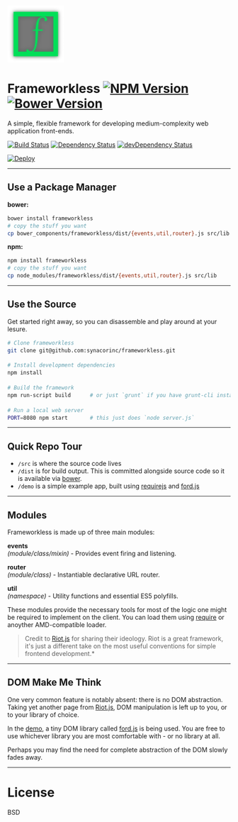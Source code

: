
![frameworkless logo](logo.png)

Frameworkless [![NPM Version](http://img.shields.io/npm/v/frameworkless.svg?style=flat)](https://www.npmjs.org/package/frameworkless) [![Bower Version](http://img.shields.io/bower/v/frameworkless.svg?style=flat)](http://bower.io/search/?q=frameworkless)
=============
A simple, flexible framework for developing medium-complexity web application front-ends.  

[![Build Status](https://img.shields.io/travis/synacorinc/frameworkless.svg?style=flat&branch=master)](https://travis-ci.org/synacorinc/frameworkless)
[![Dependency Status](http://img.shields.io/david/synacorinc/frameworkless.svg?style=flat)](https://david-dm.org/synacorinc/frameworkless)
[![devDependency Status](http://img.shields.io/david/dev/synacorinc/frameworkless.svg?style=flat)](https://david-dm.org/synacorinc/frameworkless#info=devDependencies)

[![Deploy](https://www.herokucdn.com/deploy/button.png)](https://heroku.com/deploy?template=https://github.com/synacorinc/frameworkless)


---


Use a Package Manager
---------------------
**bower:**

```bash
bower install frameworkless
# copy the stuff you want
cp bower_components/frameworkless/dist/{events,util,router}.js src/lib
```

**npm:**

```bash
npm install frameworkless
# copy the stuff you want
cp node_modules/frameworkless/dist/{events,util,router}.js src/lib
```


---


Use the Source
--------------

Get started right away, so you can disassemble and play around at your lesure.

```bash
# Clone frameworkless
git clone git@github.com:synacorinc/frameworkless.git

# Install development dependencies
npm install

# Build the framework
npm run-script build      # or just `grunt` if you have grunt-cli installed globally

# Run a local web server
PORT=8080 npm start       # this just does `node server.js`
```


---


Quick Repo Tour
---------------

* `/src` is where the source code lives
* `/dist` is for build output. This is committed alongside source code so it is available via [bower](http://bower.io).
* `/demo` is a simple example app, built using [requirejs](http://requirejs.org) and [ford.js](http://developit.github.io/ford.js)


---


Modules
-------
Frameworkless is made up of three main modules:  

**events**  
*(module/class/mixin)* - Provides event firing and listening.  

**router**  
*(module/class)* - Instantiable declarative URL router.  

**util**  
*(namespace)* - Utility functions and essential ES5 polyfills.  

These modules provide the necessary tools for most of the logic one might be required to implement on the client.  You can load them using [require](http://requirejs.org/) or anoyther AMD-compatible loader.  


> Credit to [Riot.js](https://github.com/moot/riotjs) for sharing their ideology.  Riot is a great framework, it's just a different take on the most useful conventions for simple frontend development.*  


---


DOM Make Me Think
-----------------
One very common feature is notably absent: there is no DOM abstraction.  Taking yet another page from [Riot.js](https://github.com/moot/riotjs), DOM manipulation is left up to you, or to your library of choice.  

In the [demo](http://github.com/synacorinc/frameworkless/tree/master/demo), a tiny DOM library called [ford.js](https://github.com/developit/ford.js) is being used.  You are free to use whichever library you are most comfortable with - or no library at all.  

Perhaps you may find the need for complete abstraction of the DOM slowly fades away.  


---


License
=======
BSD
